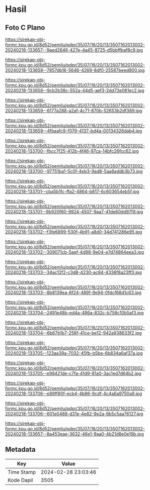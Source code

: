 # Hasil

## Foto C Plano

https://sirekap-obj-formc.kpu.go.id/8d52/pemilu/pdpr/35/07/16/20/13/3507162013002-20240218-133657--9aed2846-427e-4a45-8725-d5bbffbaf8c9.jpg

https://sirekap-obj-formc.kpu.go.id/8d52/pemilu/pdpr/35/07/16/20/13/3507162013002-20240218-133658--7857db16-5646-4269-8df0-25587beed800.jpg

https://sirekap-obj-formc.kpu.go.id/8d52/pemilu/pdpr/35/07/16/20/13/3507162013002-20240218-133658--9cb2b38c-552a-44d5-aef3-2dd73e081ec2.jpg

https://sirekap-obj-formc.kpu.go.id/8d52/pemilu/pdpr/35/07/16/20/13/3507162013002-20240218-133659--6177a288-a2af-4c71-870b-52653b2df389.jpg

https://sirekap-obj-formc.kpu.go.id/8d52/pemilu/pdpr/35/07/16/20/13/3507162013002-20240218-133659--4fbaafc9-f079-4137-bd4a-00134326dab4.jpg

https://sirekap-obj-formc.kpu.go.id/8d52/pemilu/pdpr/35/07/16/20/13/3507162013002-20240218-133700--fbcc7f25-412b-4f46-97ca-14bfc26fcc62.jpg

https://sirekap-obj-formc.kpu.go.id/8d52/pemilu/pdpr/35/07/16/20/13/3507162013002-20240218-133700--97751ba1-5c0f-4eb3-9ad8-5aa6addb3b73.jpg

https://sirekap-obj-formc.kpu.go.id/8d52/pemilu/pdpr/35/07/16/20/13/3507162013002-20240218-133701--cba5b1fc-ffa2-4864-b817-6c603654eb5f.jpg

https://sirekap-obj-formc.kpu.go.id/8d52/pemilu/pdpr/35/07/16/20/13/3507162013002-20240218-133701--9b920f60-9924-4507-9aa7-41de60dd97f9.jpg

https://sirekap-obj-formc.kpu.go.id/8d52/pemilu/pdpr/35/07/16/20/13/3507162013002-20240218-133702--f3fe6899-530f-4b91-a8d0-34d741286e95.jpg

https://sirekap-obj-formc.kpu.go.id/8d52/pemilu/pdpr/35/07/16/20/13/3507162013002-20240218-133702--309071cb-5aef-4d98-9e04-e7d74864eea3.jpg

https://sirekap-obj-formc.kpu.go.id/8d52/pemilu/pdpr/35/07/16/20/13/3507162013002-20240218-133703--34ac12f2-c3d8-4230-ac84-4336f8a23ff3.jpg

https://sirekap-obj-formc.kpu.go.id/8d52/pemilu/pdpr/35/07/16/20/13/3507162013002-20240218-133703--8b8139ea-6f24-489f-9e94-0fdcf68d1c63.jpg

https://sirekap-obj-formc.kpu.go.id/8d52/pemilu/pdpr/35/07/16/20/13/3507162013002-20240218-133704--2491e48b-ed4a-486a-832c-b758c10b5af3.jpg

https://sirekap-obj-formc.kpu.go.id/8d52/pemilu/pdpr/35/07/16/20/13/3507162013002-20240218-133704--6b67b1b7-256f-41ce-be12-942a938633f2.jpg

https://sirekap-obj-formc.kpu.go.id/8d52/pemilu/pdpr/35/07/16/20/13/3507162013002-20240218-133705--123aa39a-7032-45fb-b5be-6b834a6af37a.jpg

https://sirekap-obj-formc.kpu.go.id/8d52/pemilu/pdpr/35/07/16/20/13/3507162013002-20240218-133705--e98421de-c7fa-41d9-81a0-3ac1ed7d64b2.jpg

https://sirekap-obj-formc.kpu.go.id/8d52/pemilu/pdpr/35/07/16/20/13/3507162013002-20240218-133706--e89ff80f-ecb4-4b86-9cdf-4c4a6a9750a9.jpg

https://sirekap-obj-formc.kpu.go.id/8d52/pemilu/pdpr/35/07/16/20/13/3507162013002-20240218-133706--601e0488-d31e-4e82-9e2a-9b5c5aa76127.jpg

https://sirekap-obj-formc.kpu.go.id/8d52/pemilu/pdpr/35/07/16/20/13/3507162013002-20240218-133657--8a453eae-3632-46e1-9aa0-4b21d8e0e19b.jpg


## Metadata

| Key        | Value               |
| ---------- | ------------------- |
| Time Stamp | 2024-02-28 23:03:46 |
| Kode Dapil | 3505                |




